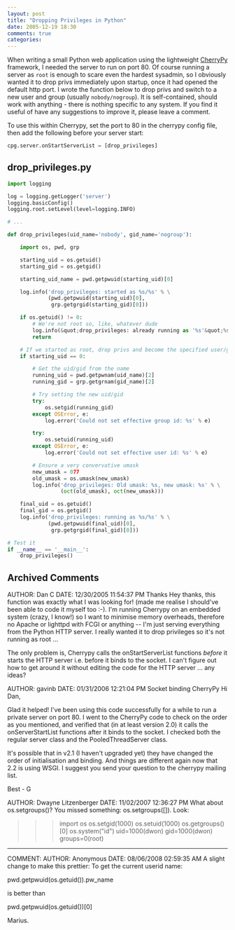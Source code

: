 ```yaml
---
layout: post
title: "Dropping Privileges in Python"
date: 2005-12-19 18:30
comments: true
categories: 
---
```


When writing a small Python web application using the lightweight [CherryPy](http://www.cherrypy.org/) framework, I needed the server to run on port 80.  Of course running a server as `root` is enough to scare even the hardest sysadmin, so I obviously wanted it to drop privs immediately upon startup, once it had opened the default http port.  I wrote the function below to drop privs and switch to a new user and group (usually `nobody/nogroup`).  It is self-contained, should work with anything - there is nothing specific to any system.  If you find it useful of have any suggestions to improve it, please leave a comment.

To use this within Cherrypy, set the port to 80 in the cherrypy config file, then add the following before your server start:

``` python
cpg.server.onStartServerList = [drop_privileges]
```

## drop_privileges.py

``` python
import logging

log = logging.getLogger('server')
logging.basicConfig()
logging.root.setLevel(level=logging.INFO)

# ...

def drop_privileges(uid_name='nobody', gid_name='nogroup'):

    import os, pwd, grp

    starting_uid = os.getuid()
    starting_gid = os.getgid()

    starting_uid_name = pwd.getpwuid(starting_uid)[0]

    log.info('drop_privileges: started as %s/%s' % \
             (pwd.getpwuid(starting_uid)[0],
              grp.getgrgid(starting_gid)[0]))

    if os.getuid() != 0:
        # We're not root so, like, whatever dude
        log.info(&quot;drop_privileges: already running as '%s'&quot;%starting_uid_name)
        return

    # If we started as root, drop privs and become the specified user/group
    if starting_uid == 0:

        # Get the uid/gid from the name
        running_uid = pwd.getpwnam(uid_name)[2]
        running_gid = grp.getgrnam(gid_name)[2]

        # Try setting the new uid/gid
        try:
            os.setgid(running_gid)
        except OSError, e:
            log.error('Could not set effective group id: %s' % e)

        try:
            os.setuid(running_uid)
        except OSError, e:
            log.error('Could not set effective user id: %s' % e)

        # Ensure a very convervative umask
        new_umask = 077
        old_umask = os.umask(new_umask)
        log.info('drop_privileges: Old umask: %s, new umask: %s' % \
                 (oct(old_umask), oct(new_umask)))

    final_uid = os.getuid()
    final_gid = os.getgid()
    log.info('drop_privileges: running as %s/%s' % \
             (pwd.getpwuid(final_uid)[0],
              grp.getgrgid(final_gid)[0]))

# Test it
if __name__ == '__main__':
    drop_privileges()
```

## Archived Comments

AUTHOR: Dan C
DATE: 12/30/2005 11:54:37 PM
Thanks
Hey thanks, this function was exactly what I was looking for! (made me realise I should've been able to code it myself too :-). I'm running Cherrypy on an embedded system (crazy, I know!) so I want to minimise memory overheads, therefore no Apache or lighttpd with FCGI or anything -- I'm just serving everything from the Python HTTP server. I really wanted it to drop privileges so it's not running as root ...

The only problem is, Cherrypy calls the onStartServerList functions *before* it starts the HTTP server i.e. before it binds to the socket. I can't figure out how to get around it without editing the code for the HTTP server ... any ideas?

AUTHOR: gavinb
DATE: 01/31/2006 12:21:04 PM
Socket binding CherryPy
Hi Dan,

Glad it helped! I've been using this code successfully for a while to run a private server on port 80.  I went to the CherryPy code to check on the order as you mentioned, and verified that (in at least version 2.0) it calls the onServerStartList functions after it binds to the socket.  I checked both the regular server class and the PooledThreadServer class.

It's possible that in v2.1 (I haven't upgraded yet) they have changed the order of initialisation and binding.  And things are different again now that 2.2 is using WSGI.  I suggest you send your question to the cherrypy mailing list.

Best - G

AUTHOR: Dwayne Litzenberger
DATE: 11/02/2007 12:36:27 PM
What about os.setgroups()?
You missed something: os.setgroups([]).  Look:
>>> import os
>>> os.setgid(1000)
>>> os.setuid(1000)
>>> os.getgroups()
[0]
>>> os.system("id")
uid=1000(dwon) gid=1000(dwon) groups=0(root)
>>>
-----

COMMENT:
AUTHOR: Anonymous
DATE: 08/06/2008 02:59:35 AM
A slight change to make this prettier:
To get the current userid name:

pwd.getpwuid(os.getuid()).pw_name

is better than

pwd.getpwuid(os.getuid())[0]

Marius.
